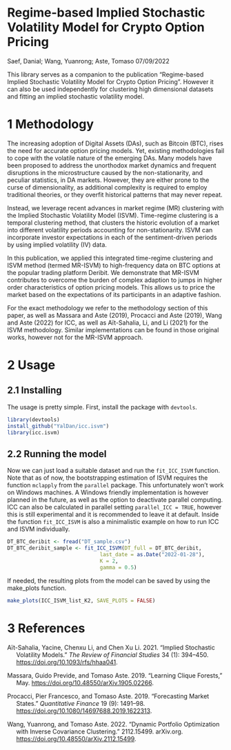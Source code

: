 Regime-based Implied Stochastic Volatility Model for Crypto Option
Pricing
================
Saef, Danial; Wang, Yuanrong; Aste, Tomaso
07/09/2022

This library serves as a companion to the publication “Regime-based
Implied Stochastic Volatility Model for Crypto Option Pricing”. However
it can also be used independently for clustering high dimensional
datasets and fitting an implied stochastic volatility model.

# 1 Methodology

The increasing adoption of Digital Assets (DAs), such as Bitcoin (BTC),
rises the need for accurate option pricing models. Yet, existing
methodologies fail to cope with the volatile nature of the emerging DAs.
Many models have been proposed to address the unorthodox market dynamics
and frequent disruptions in the microstructure caused by the
non-stationarity, and peculiar statistics, in DA markets. However, they
are either prone to the curse of dimensionality, as additional
complexity is required to employ traditional theories, or they overfit
historical patterns that may never repeat.

Instead, we leverage recent advances in market regime (MR) clustering
with the Implied Stochastic Volatility Model (ISVM). Time-regime
clustering is a temporal clustering method, that clusters the historic
evolution of a market into different volatility periods accounting for
non-stationarity. ISVM can incorporate investor expectations in each of
the sentiment-driven periods by using implied volatility (IV) data.

In this publication, we applied this integrated time-regime clustering
and ISVM method (termed MR-ISVM) to high-frequency data on BTC options
at the popular trading platform Deribit. We demonstrate that MR-ISVM
contributes to overcome the burden of complex adaption to jumps in
higher order characteristics of option pricing models. This allows us to
price the market based on the expectations of its participants in an
adaptive fashion.

For the exact methodology we refer to the methodology section of this
paper, as well as Massara and Aste (2019), Procacci and Aste (2019),
Wang and Aste (2022) for ICC, as well as Aït-Sahalia, Li, and Li (2021)
for the ISVM methodology. Similar implementations can be found in those
original works, however not for the MR-ISVM approach.

# 2 Usage

## 2.1 Installing

The usage is pretty simple. First, install the package with `devtools`.

``` r
library(devtools)
install_github("YalDan/icc.isvm")
library(icc.isvm)
```

## 2.2 Running the model

Now we can just load a suitable dataset and run the `fit_ICC_ISVM`
function. Note that as of now, the bootstrapping estimation of ISVM
requires the function `mclapply` from the `parallel` package. This
unfortunately won’t work on Windows machines. A Windows friendly
implementation is however planned in the future, as well as the option
to deactivate parallel computing. ICC can also be calculated in parallel
setting `parallel_ICC = TRUE`, however this is still experimental and it
is recommended to leave it at default. Inside the function
`fit_ICC_ISVM` is also a minimalistic example on how to run ICC and ISVM
individually.

``` r
DT_BTC_deribit <- fread("DT_sample.csv")
DT_BTC_deribit_sample <- fit_ICC_ISVM(DT_full = DT_BTC_deribit,
                              last_date = as.Date("2022-01-28"),
                              K = 2,
                              gamma = 0.5)
```

If needed, the resulting plots from the model can be saved by using the
make_plots function.

``` r
make_plots(ICC_ISVM_list_K2, SAVE_PLOTS = FALSE)
```

# 3 References

<div id="refs" class="references csl-bib-body hanging-indent">

<div id="ref-ait-sahalia_implied_2021" class="csl-entry">

Aït-Sahalia, Yacine, Chenxu Li, and Chen Xu Li. 2021. “Implied
Stochastic Volatility Models.” *The Review of Financial Studies* 34 (1):
394–450. <https://doi.org/10.1093/rfs/hhaa041>.

</div>

<div id="ref-massara_learning_2019" class="csl-entry">

Massara, Guido Previde, and Tomaso Aste. 2019. “Learning Clique
Forests,” May. <https://doi.org/10.48550/arXiv.1905.02266>.

</div>

<div id="ref-procacci_forecasting_2019" class="csl-entry">

Procacci, Pier Francesco, and Tomaso Aste. 2019. “Forecasting Market
States.” *Quantitative Finance* 19 (9): 1491–98.
<https://doi.org/10.1080/14697688.2019.1622313>.

</div>

<div id="ref-wang_dynamic_2022" class="csl-entry">

Wang, Yuanrong, and Tomaso Aste. 2022. “Dynamic Portfolio Optimization
with Inverse Covariance Clustering.” 2112.15499. arXiv.org.
<https://doi.org/10.48550/arXiv.2112.15499>.

</div>

</div>
